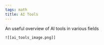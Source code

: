 ```yaml
---
tags: math
title: AI Tools
---
```

An useful overview of AI tools in various fields

	![[ai_tools_image.png]]